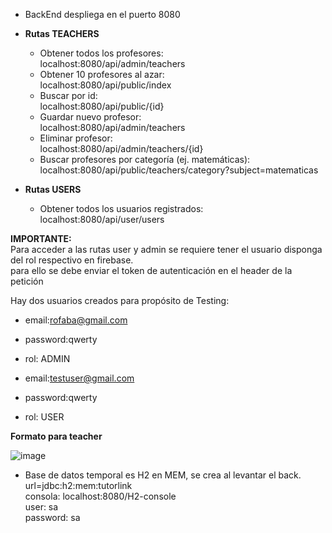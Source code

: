
- BackEnd despliega en el puerto 8080  
 
- **Rutas TEACHERS** 
  - Obtener todos los profesores:   
  localhost:8080/api/admin/teachers
  - Obtener 10 profesores al azar:  
  localhost:8080/api/public/index
  - Buscar por id:  
  localhost:8080/api/public/{id}
  - Guardar nuevo profesor:  
  localhost:8080/api/admin/teachers
  - Eliminar profesor:  
  localhost:8080/api/admin/teachers/{id}
  - Buscar profesores por categoría (ej. matemáticas):    
  localhost:8080/api/public/teachers/category?subject=matematicas
- **Rutas USERS**  
 
  - Obtener todos los usuarios registrados:  
  localhost:8080/api/user/users  
 
**IMPORTANTE:**  
Para acceder a las rutas user y admin se requiere tener el usuario disponga del rol respectivo en firebase.  
para ello se debe enviar el token de autenticación en el header de la petición

Hay dos usuarios creados para propósito de Testing:
- email:rofaba@gmail.com
- password:qwerty
- rol: ADMIN  
 

- email:testuser@gmail.com
- password:qwerty
- rol: USER  
 

**Formato para teacher**  

![image](https://github.com/manuelherreram/tutor-link-back/assets/97056237/1b5c1927-5256-4ef8-a9e3-f0b52c33459a)

- Base de datos temporal es H2 en MEM, se crea al levantar el back.
  url=jdbc:h2:mem:tutorlink  
  consola: localhost:8080/H2-console  
      user: sa  
      password: sa